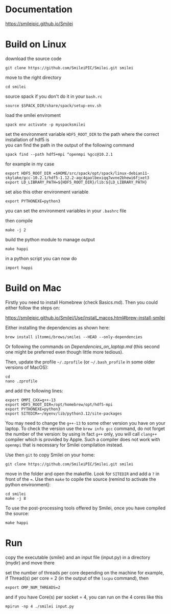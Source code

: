 # Documentation
https://smileipic.github.io/Smilei

# Build on Linux
download the source code
```
git clone https://github.com/SmileiPIC/Smilei.git smilei
```

move to the right directory
```
cd smilei
``` 

source spack if you don't do it in your `bash.rc` 
```
source $SPACK_DIR/share/spack/setup-env.sh
```

load the smilei enviroment 
```
spack env activate -p myspacksmilei
```

set the environment variable `HDF5_ROOT_DIR` to the path where the correct installation of hdf5 is  
you can find the path in the output of the following command 
```
spack find --path hdf5+mpi ^openmpi %gcc@10.2.1
```
for example in my case
```
export HDF5_ROOT_DIR =$HOME/src/spack/opt/spack/linux-debian11-skylake/gcc-10.2.1/hdf5-1.12.2-aqc4gaolbexiqq7wvne2bhewi6fjxet3
export LD_LIBRARY_PATH=${HDF5_ROOT_DIR}/lib:${LD_LIBRARY_PATH}
```

set also this other environment variable 
```
export PYTHONEXE=python3
``` 

you can set the environment variables in your `.bashrc` file

then compile
```
make -j 2
``` 

build the python module to manage output 
```
make happi
```

in a python script you can now do
```
import happi
```

# Build on Mac

Firstly you need to install Homebrew (check Basics.md). Then you could either follow the steps on:

https://smileipic.github.io/Smilei/Use/install_macos.html#brew-install-smilei

Either installing the dependencies as shown here:
```
brew install iltommi/brews/smilei --HEAD --only-dependencies
```
Or following the commands on *Dependencies_on_laptop.md* (this second one might be preferred even though little more tedious).

Then, update the profile `~/.zprofile` (or `~/.bash_profile` in some older versions of MacOS):
```
cd
nano .zprofile
```
and add the following lines:
```
export OMPI_CXX=g++-13
export HDF5_ROOT_DIR=/opt/homebrew/opt/hdf5-mpi
export PYTHONEXE=python3
export SITEDIR=~/myenv/lib/python3.12/site-packages
```
You may need to change the `g++-13` to some other version you have on your laptop. To check the version use the `brew info gcc` command, do not forget the number of the version: by using in fact `g++` only, you will call `clang++` compiler which is provided by Apple. Such a compiler does not work with `openmpi` that is necessary for Smilei compilation instead.

Use then `git` to copy Smilei on your home:
```
git clone https://github.com/SmileiPIC/Smilei.git smilei
```
move in the folder and open the makefile. Look for `SITEDIR` and add a `?` in front of the `=`. Use then `make` to copile the source (remind to activate the python environment):
```
cd smilei
make -j 8
```
To use the post-processing tools offered by Smilei, once you have compiled the source:
```
make happi
```

# Run 
copy the executable (smilei) and an input file (input.py) in a directory (mydir) and move there 

set the number of threads per core depending on the machine 
for example, if Thread(s) per core = 2 (in the output of the `lscpu` command), then
```
export OMP_NUM_THREADS=2
```

and if you have Core(s) per socket = 4, you can run on the 4 cores like this 
```
mpirun -np 4 ./smilei input.py
```
